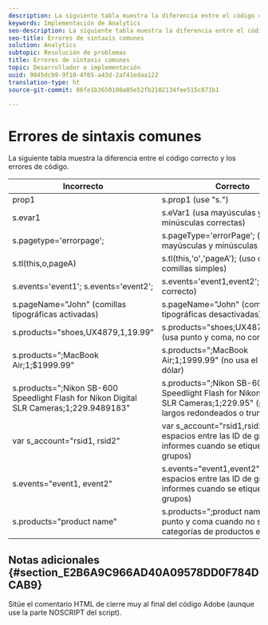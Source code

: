 ```yaml
---
description: La siguiente tabla muestra la diferencia entre el código correcto y los errores de código.
keywords: Implementación de Analytics
seo-description: La siguiente tabla muestra la diferencia entre el código correcto y los errores de código.
seo-title: Errores de sintaxis comunes
solution: Analytics
subtopic: Resolución de problemas
title: Errores de sintaxis comunes
topic: Desarrollador e implementación
uuid: 9845dcb9-9f10-4f65-a43d-2af41edaa122
translation-type: ht
source-git-commit: 86fe1b3650100a05e52fb2102134fee515c871b1

---
```



# Errores de sintaxis comunes

La siguiente tabla muestra la diferencia entre el código correcto y los errores de código.

| Incorrecto | Correcto |
|---|---|
| prop1 | s.prop1 (use "s.") |
| s.evar1 | s.eVar1 (usa mayúsculas y minúsculas correctas) |
| s.pagetype='errorpage'; | s.pageType='errorPage'; (usa mayúsculas y minúsculas correctas) |
| s.tl(this,o,pageA) | s.tl(this,'o','pageA'); (uso correcto de comillas simples) |
| s.events='event1'; s.events='event2'; | s.events='event1,event2'; (formato correcto) |
| s.pageName="John" (comillas tipográficas activadas) | s.pageName="John" (comillas tipográficas desactivadas) |
| s.products="shoes,UX4879,1,19.99" | s.products="shoes;UX4879;1;19.99" (usa punto y coma, no coma) |
| s.products=";MacBook Air;1;$1999.99" | s.products=";MacBook Air;1;1999.99" (no usa el signo de dólar) |
| s.products=";Nikon SB-600 Speedlight Flash for Nikon Digital SLR Cameras;1;229.9489183" | s.products=";Nikon SB-600 Speedlight Flash for Nikon Digital SLR Cameras;1;229.95" (precios largos redondeados o truncados) |
| var s_account="rsid1, rsid2" | var s_account="rsid1,rsid2" (sin espacios entre las ID de grupo de informes cuando se etiquetan varios grupos) |
| s.events="event1, event2" | s.events="event1,event2" (sin espacios entre las ID de grupo de informes cuando se etiquetan varios grupos) |
| s.products="product name" | s.products=";product name" (usa punto y coma cuando no se incluyen categorías de productos en la lista) |

## Notas adicionales {#section_E2B6A9C966AD40A09578DD0F784DCAB9}

Sitúe el comentario HTML de cierre muy al final del código Adobe (aunque use la parte NOSCRIPT del script).
